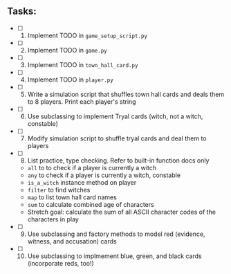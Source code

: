 ## Tasks:
- [ ] 1. Implement TODO in `game_setup_script.py`
- [ ] 2. Implement TODO in `game.py`
- [ ] 3. Implement TODO in `town_hall_card.py`
- [ ] 4. Implement TODO in `player.py`
- [ ] 5. Write a simulation script that shuffles town hall cards and deals them to 8 players. Print each player's string
- [ ] 6. Use subclassing to implement Tryal cards (witch, not a witch, constable)
- [ ] 7. Modify simulation script to shuffle tryal cards and deal them to players
- [ ] 8. List practice, type checking. Refer to built-in function docs only
    - `all` to to check if a player is currently a witch
    - `any` to check if a player is currently a witch, constable
    - `is_a_witch` instance method on player
    - `filter` to find witches
    - `map` to list town hall card names
    - `sum` to calculate combined age of characters
    - Stretch goal: calculate the sum of all ASCII character codes of the characters in play
- [ ] 9. Use subclassing and factory methods to model red (evidence, witness, and accusation) cards
- [ ] 10. Use subclassing to implmement blue, green, and black cards (incorporate reds, too!)